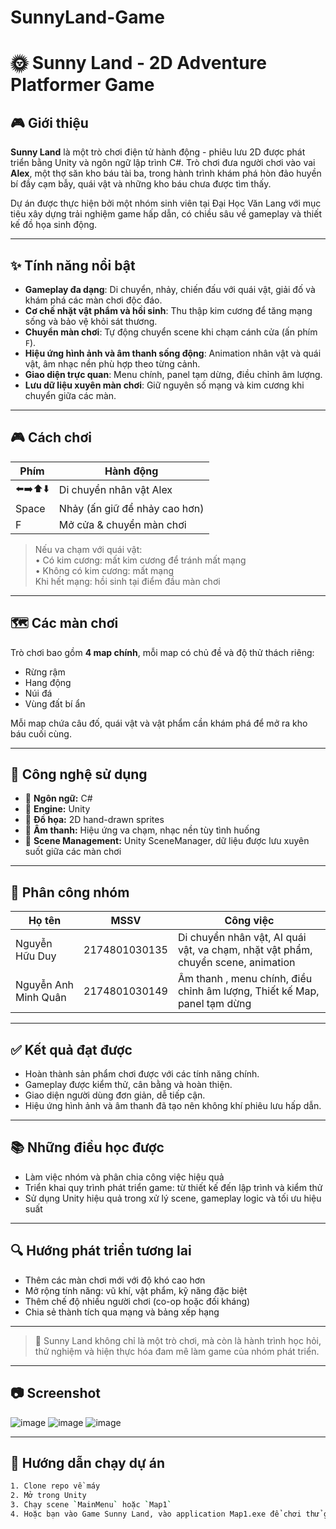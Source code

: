 # SunnyLand-Game

# 🌞 Sunny Land - 2D Adventure Platformer Game

## 🎮 Giới thiệu

**Sunny Land** là một trò chơi điện tử hành động - phiêu lưu 2D được phát triển bằng Unity và ngôn ngữ lập trình C#. Trò chơi đưa người chơi vào vai **Alex**, một thợ săn kho báu tài ba, trong hành trình khám phá hòn đảo huyền bí đầy cạm bẫy, quái vật và những kho báu chưa được tìm thấy.

Dự án được thực hiện bởi một nhóm sinh viên tại Đại Học Văn Lang với mục tiêu xây dựng trải nghiệm game hấp dẫn, có chiều sâu về gameplay và thiết kế đồ họa sinh động.

---

## ✨ Tính năng nổi bật

- **Gameplay đa dạng**: Di chuyển, nhảy, chiến đấu với quái vật, giải đố và khám phá các màn chơi độc đáo.
- **Cơ chế nhặt vật phẩm và hồi sinh**: Thu thập kim cương để tăng mạng sống và bảo vệ khỏi sát thương.
- **Chuyển màn chơi**: Tự động chuyển scene khi chạm cánh cửa (ấn phím `F`).
- **Hiệu ứng hình ảnh và âm thanh sống động**: Animation nhân vật và quái vật, âm nhạc nền phù hợp theo từng cảnh.
- **Giao diện trực quan**: Menu chính, panel tạm dừng, điều chỉnh âm lượng.
- **Lưu dữ liệu xuyên màn chơi**: Giữ nguyên số mạng và kim cương khi chuyển giữa các màn.

---

## 🎮 Cách chơi

| Phím     | Hành động                     |
| -------- | ----------------------------- |
| ⬅️➡️⬆️⬇️ | Di chuyển nhân vật Alex       |
| Space    | Nhảy (ấn giữ để nhảy cao hơn) |
| F        | Mở cửa & chuyển màn chơi      |

> Nếu va chạm với quái vật:  
> • Có kim cương: mất kim cương để tránh mất mạng  
> • Không có kim cương: mất mạng  
> Khi hết mạng: hồi sinh tại điểm đầu màn chơi

---

## 🗺️ Các màn chơi

Trò chơi bao gồm **4 map chính**, mỗi map có chủ đề và độ thử thách riêng:

- Rừng rậm
- Hang động
- Núi đá
- Vùng đất bí ẩn

Mỗi map chứa câu đố, quái vật và vật phẩm cần khám phá để mở ra kho báu cuối cùng.

---

## 🔧 Công nghệ sử dụng

- 🧠 **Ngôn ngữ:** C#
- 🧱 **Engine:** Unity
- 🎨 **Đồ họa:** 2D hand-drawn sprites
- 🎼 **Âm thanh:** Hiệu ứng va chạm, nhạc nền tùy tình huống
- 💾 **Scene Management:** Unity SceneManager, dữ liệu được lưu xuyên suốt giữa các màn chơi

---

## 👥 Phân công nhóm

| Họ tên               | MSSV          | Công việc                                                                            |
| -------------------- | ------------- | ------------------------------------------------------------------------------------ |
| Nguyễn Hữu Duy       | 2174801030135 | Di chuyển nhân vật, AI quái vật, va chạm, nhặt vật phẩm, chuyển scene, animation     |
| Nguyễn Anh Minh Quân | 2174801030149 | Âm thanh , menu chính, điều chỉnh âm lượng, Thiết kế Map, panel tạm dừng |

---

## ✅ Kết quả đạt được

- Hoàn thành sản phẩm chơi được với các tính năng chính.
- Gameplay được kiểm thử, cân bằng và hoàn thiện.
- Giao diện người dùng đơn giản, dễ tiếp cận.
- Hiệu ứng hình ảnh và âm thanh đã tạo nên không khí phiêu lưu hấp dẫn.

---

## 📚 Những điều học được

- Làm việc nhóm và phân chia công việc hiệu quả
- Triển khai quy trình phát triển game: từ thiết kế đến lập trình và kiểm thử
- Sử dụng Unity hiệu quả trong xử lý scene, gameplay logic và tối ưu hiệu suất

---

## 🔍 Hướng phát triển tương lai

- Thêm các màn chơi mới với độ khó cao hơn
- Mở rộng tính năng: vũ khí, vật phẩm, kỹ năng đặc biệt
- Thêm chế độ nhiều người chơi (co-op hoặc đối kháng)
- Chia sẻ thành tích qua mạng và bảng xếp hạng

---

> 📌 Sunny Land không chỉ là một trò chơi, mà còn là hành trình học hỏi, thử nghiệm và hiện thực hóa đam mê làm game của nhóm phát triển.

---

## 📷 Screenshot 
![image](https://github.com/user-attachments/assets/8976286b-2513-4a0e-81dd-cf8af609f77a)
  ![image](https://github.com/user-attachments/assets/c3161c81-2926-4748-aa4e-c20d7c307906)
![image](https://github.com/user-attachments/assets/f098d0e1-863d-4f61-8bc4-d49844c85871)



---

## 🚀 Hướng dẫn chạy dự án

```bash
1. Clone repo về máy
2. Mở trong Unity
3. Chạy scene `MainMenu` hoặc `Map1`
4. Hoặc bạn vào Game Sunny Land, vào application Map1.exe để chơi thử game
```
